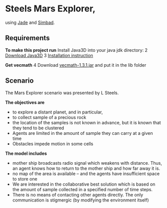 Steels Mars Explorer,
=============
using <a href="http://jade.tilab.com/">Jade</a> and <a href="http://simbad.sourceforge.net/">Simbad</a>.

Requirements
-------------
**To make this project run**
Install Java3D into your java jdk directory:
2 <a href="https://java3d.java.net/binary-builds.html">Download Java3D</a>
3 <a href="http://download.java.net/media/java3d/builds/release/1.5.1/README-download">Installation
instruction</a>

**Get vecmath**
4 Download <a href="http://mirrors.ibiblio.org/pub/mirrors/maven/java3d/jars/vecmath-1.3.1
.jar">vecmath-1.3.1.jar</a> and put it in the lib folder

Scenario
-------------
The Mars Explorer scenario was presented by L Steels.

**The objectives are**

 * to explore a distant planet, and in particular,
 * to collect sample of a precious rock
 * the location of the samples is not known in advance, but it is known that they tend to be clustered
 * Agents are limited in the amount of sample they can carry at a given time
 * Obstacles impede motion in some cells


**The model includes**
 * mother ship broadcasts radio signal which weakens with distance. Thus, an agent knows how to return to the mother ship and how far away it is.
 * no map of the area is available – and the agents have insufficient space to store one
 * We are interested in the collaborative best solution which is based on the amount of sample collected in a specified number of time steps.
 * There is no means of contacting other agents directly. The only communication is stigmergic (by modifying the environment itself)